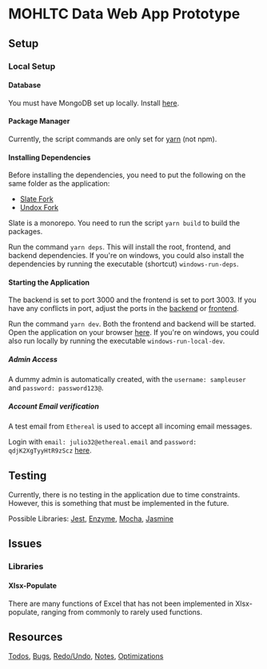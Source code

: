 # MOHLTC Data Web App Prototype

## Setup

### Local Setup

#### Database

You must have MongoDB set up locally. Install [here](https://www.mongodb.com/download-center/community).

#### Package Manager

Currently, the script commands are only set for [yarn](https://yarnpkg.com/lang/en/) (not npm).

#### Installing Dependencies

Before installing the dependencies, you need to put the following on the same folder as the application:

- [Slate Fork](https://github.com/greylemon/slate)
- [Undox Fork](https://github.com/greylemon/undox)

Slate is a monorepo. You need to run the script ```yarn build``` to build the packages.

Run the command `yarn deps`. This will install the root, frontend, and backend dependencies. If you're on windows, you could also install the dependencies by running the executable (shortcut) ```windows-run-deps```.

#### Starting the Application

The backend is set to port 3000 and the frontend is set to port 3003. If you have any conflicts in port, adjust the ports in the [backend](/backend/app.js) or [frontend](/frontend/webpack.dev.js).

Run the command `yarn dev`. Both the frontend and backend will be started. Open the application on your browser [here](http://localhost:3003). If you're on windows, you could also run locally by running the executable ```windows-run-local-dev```.

##### Admin Access

A dummy admin is automatically created, with the ```username: sampleuser``` and  ```password: password123@```.

##### Account Email verification

A test email from ```Ethereal``` is used to accept all incoming email messages.

Login with ```email: julio32@ethereal.email``` and ```password: qdjK2XgTyyHtR9zScz``` [here](https://ethereal.email/login).

## Testing

Currently, there is no testing in the application due to time constraints. However, this is something that must be implemented in the future.

Possible Libraries: [Jest](https://jestjs.io/docs/en/tutorial-react), [Enzyme](https://airbnb.io/enzyme/), [Mocha](https://mochajs.org/), [Jasmine](https://jasmine.github.io/)

## Issues

### Libraries

#### Xlsx-Populate

There are many functions of Excel that has not been implemented in Xlsx-populate, ranging from commonly to rarely used functions.

## Resources

[Todos](docs/TODOS.md), [Bugs](docs/BUGS.md), [Redo/Undo](docs/HISTORY.md), [Notes](docs/NOTES.md), [Optimizations](docs/OPTIMIZATIONS.md)
